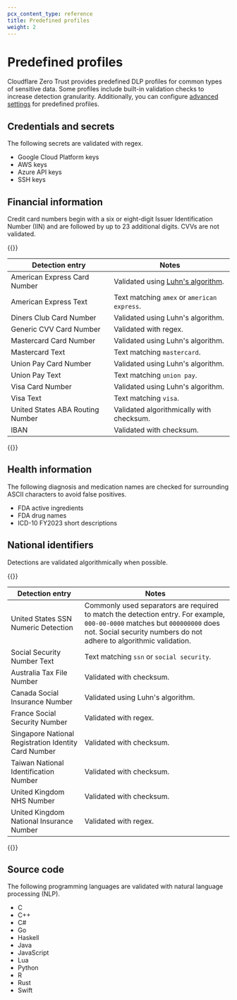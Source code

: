 ```yaml
---
pcx_content_type: reference
title: Predefined profiles
weight: 2
---
```


# Predefined profiles

Cloudflare Zero Trust provides predefined DLP profiles for common types of sensitive data. Some profiles include built-in validation checks to increase detection granularity. Additionally, you can configure [advanced settings](/cloudflare-one/policies/data-loss-prevention/dlp-profiles/advanced-settings/) for predefined profiles.

## Credentials and secrets

The following secrets are validated with regex.

- Google Cloud Platform keys
- AWS keys
- Azure API keys
- SSH keys

## Financial information

Credit card numbers begin with a six or eight-digit Issuer Identification Number (IIN) and are followed by up to 23 additional digits. CVVs are not validated.

{{<table-wrap>}}

| Detection entry                  | Notes                                                                             |
| -------------------------------- | --------------------------------------------------------------------------------- |
| American Express Card Number     | Validated using [Luhn's algorithm](https://en.wikipedia.org/wiki/Luhn_algorithm). |
| American Express Text            | Text matching `amex` or `american express`.                                       |
| Diners Club Card Number          | Validated using Luhn's algorithm.                                                 |
| Generic CVV Card Number          | Validated with regex.                                                             |
| Mastercard Card Number           | Validated using Luhn's algorithm.                                                 |
| Mastercard Text                  | Text matching `mastercard`.                                                       |
| Union Pay Card Number            | Validated using Luhn's algorithm.                                                 |
| Union Pay Text                   | Text matching `union pay`.                                                        |
| Visa Card Number                 | Validated using Luhn's algorithm.                                                 |
| Visa Text                        | Text matching `visa`.                                                             |
| United States ABA Routing Number | Validated algorithmically with checksum.                                          |
| IBAN                             | Validated with checksum.                                                          |

{{</table-wrap>}}

## Health information

The following diagnosis and medication names are checked for surrounding ASCII characters to avoid false positives.

- FDA active ingredients
- FDA drug names
- ICD-10 FY2023 short descriptions

## National identifiers

Detections are validated algorithmically when possible.

{{<table-wrap>}}

| Detection entry                                      | Notes                                                                                                                                                                                             |
| ---------------------------------------------------- | ------------------------------------------------------------------------------------------------------------------------------------------------------------------------------------------------- |
| United States SSN Numeric Detection                  | Commonly used separators are required to match the detection entry. For example, `000-00-0000` matches but `000000000` does not. Social security numbers do not adhere to algorithmic validation. |
| Social Security Number Text                          | Text matching `ssn` or `social security`.                                                                                                                                                         |
| Australia Tax File Number                            | Validated with checksum.                                                                                                                                                                          |
| Canada Social Insurance Number                       | Validated using Luhn's algorithm.                                                                                                                                                                 |
| France Social Security Number                        | Validated with regex.                                                                                                                                                                             |
| Singapore National Registration Identity Card Number | Validated with checksum.                                                                                                                                                                          |
| Taiwan National Identification Number                | Validated with checksum.                                                                                                                                                                          |
| United Kingdom NHS Number                            | Validated with checksum.                                                                                                                                                                          |
| United Kingdom National Insurance Number             | Validated with regex.                                                                                                                                                                             |

{{</table-wrap>}}

## Source code

The following programming languages are validated with natural language processing (NLP).

- C
- C++
- C#
- Go
- Haskell
- Java
- JavaScript
- Lua
- Python
- R
- Rust
- Swift

